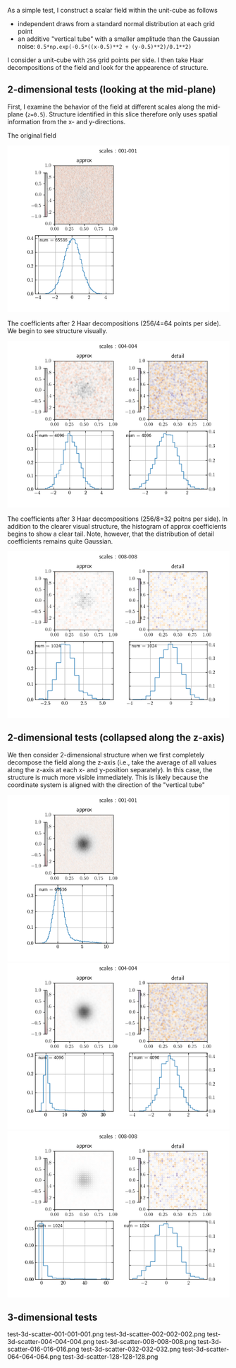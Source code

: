 As a simple test, I construct a scalar field within the unit-cube as follows

  * independent draws from a standard normal distribution at each grid point
  * an additive "vertical tube" with a smaller amplitude than the Gaussian noise: `0.5*np.exp(-0.5*((x-0.5)**2 + (y-0.5)**2)/0.1**2)`

I consider a unit-cube with `256` grid points per side.
I then take Haar decompositions of the field and look for the appearence of structure.

## 2-dimensional tests (looking at the mid-plane)

First, I examine the behavior of the field at different scales along the mid-plane (`z=0.5`).
Structure identified in this slice therefore only uses spatial information from the x- and y-directions.

The original field

<img src="test-2d-scatter-001-001.png">

The coefficients after 2 Haar decompositions (256/4=64 points per side).
We begin to see structure visually.

<img src="test-2d-scatter-004-004.png">

The coefficients after 3 Haar decompositions (256/8=32 poitns per side).
In addition to the clearer visual structure, the histogram of approx coefficients begins to show a clear tail.
Note, however, that the distribution of detail coefficients remains quite Gaussian.

<img src="test-2d-scatter-008-008.png">

## 2-dimensional tests (collapsed along the z-axis)

We then consider 2-dimensional structure when we first completely decompose the field along the z-axis (i.e., take the average of all values along the z-axis at each x- and y-position separately).
In this case, the structure is much more visible immediately.
This is likely because the coordinate system is aligned with the direction of the "vertical tube"

<img src="test-2da-scatter-001-001.png">

<img src="test-2da-scatter-004-004.png">

<img src="test-2da-scatter-008-008.png">

## 3-dimensional tests

test-3d-scatter-001-001-001.png
test-3d-scatter-002-002-002.png
test-3d-scatter-004-004-004.png
test-3d-scatter-008-008-008.png
test-3d-scatter-016-016-016.png
test-3d-scatter-032-032-032.png
test-3d-scatter-064-064-064.png
test-3d-scatter-128-128-128.png
